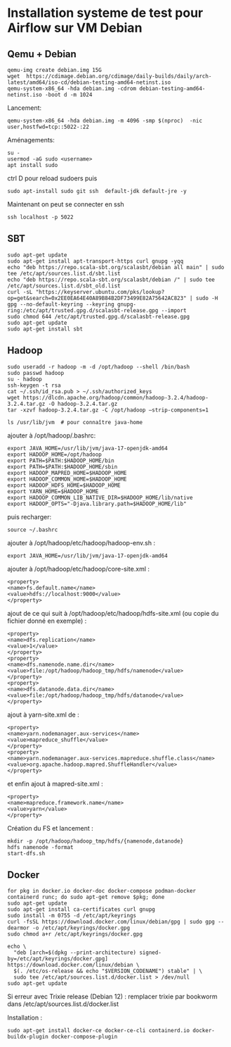 ﻿# Installation systeme de test pour Airflow sur VM Debian

## Qemu + Debian
```sudo apt install qemu-utils qemu-system-x86 qemu-system-gui
qemu-img create debian.img 15G
wget  https://cdimage.debian.org/cdimage/daily-builds/daily/arch-latest/amd64/iso-cd/debian-testing-amd64-netinst.iso
qemu-system-x86_64 -hda debian.img -cdrom debian-testing-amd64-netinst.iso -boot d -m 1024
```
Lancement:
```
qemu-system-x86_64 -hda debian.img -m 4096 -smp $(nproc)  -nic user,hostfwd=tcp::5022-:22
```
Aménagements:
```
su -
usermod -aG sudo <username>
apt install sudo
```
ctrl D pour reload sudoers puis

```
sudo apt-install sudo git ssh  default-jdk default-jre -y
```
Maintenant on peut se connecter en ssh
```
ssh localhost -p 5022
```

## SBT
```
sudo apt-get update
sudo apt-get install apt-transport-https curl gnupg -yqq
echo "deb https://repo.scala-sbt.org/scalasbt/debian all main" | sudo tee /etc/apt/sources.list.d/sbt.list
echo "deb https://repo.scala-sbt.org/scalasbt/debian /" | sudo tee /etc/apt/sources.list.d/sbt_old.list
curl -sL "https://keyserver.ubuntu.com/pks/lookup?op=get&search=0x2EE0EA64E40A89B84B2DF73499E82A75642AC823" | sudo -H gpg --no-default-keyring --keyring gnupg-ring:/etc/apt/trusted.gpg.d/scalasbt-release.gpg --import
sudo chmod 644 /etc/apt/trusted.gpg.d/scalasbt-release.gpg
sudo apt-get update
sudo apt-get install sbt
```

## Hadoop
```
sudo useradd -r hadoop -m -d /opt/hadoop --shell /bin/bash
sudo passwd hadoop
su - hadoop
ssh-keygen -t rsa
cat ~/.ssh/id_rsa.pub > ~/.ssh/authorized_keys
wget https://dlcdn.apache.org/hadoop/common/hadoop-3.2.4/hadoop-3.2.4.tar.gz -O hadoop-3.2.4.tar.gz
tar -xzvf hadoop-3.2.4.tar.gz -C /opt/hadoop –strip-components=1
```

```
ls /usr/lib/jvm  # pour connaître java-home
```

ajouter à /opt/hadoop/.bashrc:

```
export JAVA_HOME=/usr/lib/jvm/java-17-openjdk-amd64
export HADOOP_HOME=/opt/hadoop
export PATH=$PATH:$HADOOP_HOME/bin
export PATH=$PATH:$HADOOP_HOME/sbin
export HADOOP_MAPRED_HOME=$HADOOP_HOME
export HADOOP_COMMON_HOME=$HADOOP_HOME
export HADOOP_HDFS_HOME=$HADOOP_HOME
export YARN_HOME=$HADOOP_HOME
export HADOOP_COMMON_LIB_NATIVE_DIR=$HADOOP_HOME/lib/native
export HADOOP_OPTS="-Djava.library.path=$HADOOP_HOME/lib"
```

puis recharger:
```
source ~/.bashrc
```

ajouter à  /opt/hadoop/etc/hadoop/hadoop-env.sh :

```
export JAVA_HOME=/usr/lib/jvm/java-17-openjdk-amd64
```

ajouter à  /opt/hadoop/etc/hadoop/core-site.xml :
```
<property>
<name>fs.default.name</name>
<value>hdfs://localhost:9000</value>
</property>
```


ajout de ce qui suit à /opt/hadoop/etc/hadoop/hdfs-site.xml (ou copie du fichier donné en exemple) :
```
<property>
<name>dfs.replication</name>
<value>1</value>
</property>
<property>
<name>dfs.namenode.name.dir</name>
<value>file:/opt/hadoop/hadoop_tmp/hdfs/namenode</value>
</property>
<property>
<name>dfs.datanode.data.dir</name>
<value>file:/opt/hadoop/hadoop_tmp/hdfs/datanode</value>
</property>
```
ajout à yarn-site.xml de :
```
<property>
<name>yarn.nodemanager.aux-services</name>
<value>mapreduce_shuffle</value>
</property>
<property>
<name>yarn.nodemanager.aux-services.mapreduce.shuffle.class</name>
<value>org.apache.hadoop.mapred.ShuffleHandler</value>
</property>
```
et enfin ajout à mapred-site.xml :
```
<property>
<name>mapreduce.framework.name</name>
<value>yarn</value>
</property>
```

Création du FS et lancement : 
```
mkdir -p /opt/hadoop/hadoop_tmp/hdfs/{namenode,datanode}
hdfs namenode -format
start-dfs.sh
```

## Docker
```
for pkg in docker.io docker-doc docker-compose podman-docker containerd runc; do sudo apt-get remove $pkg; done
sudo apt-get update
sudo apt-get install ca-certificates curl gnupg
sudo install -m 0755 -d /etc/apt/keyrings
curl -fsSL https://download.docker.com/linux/debian/gpg | sudo gpg --dearmor -o /etc/apt/keyrings/docker.gpg
sudo chmod a+r /etc/apt/keyrings/docker.gpg

echo \
  "deb [arch=$(dpkg --print-architecture) signed-by=/etc/apt/keyrings/docker.gpg] https://download.docker.com/linux/debian \
  $(. /etc/os-release && echo "$VERSION_CODENAME") stable" | \
  sudo tee /etc/apt/sources.list.d/docker.list > /dev/null
sudo apt-get update
```

Si erreur avec Trixie release (Debian 12) : remplacer trixie par bookworm dans  /etc/apt/sources.list.d/docker.list

Installation : 
```
sudo apt-get install docker-ce docker-ce-cli containerd.io docker-buildx-plugin docker-compose-plugin
```







